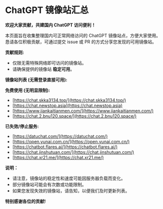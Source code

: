 # ChatGPT 镜像站汇总

**欢迎大家贡献，共建国内 ChatGPT 访问便利！**

本页面旨在收集整理国内可正常网络访问的 ChatGPT 镜像站点，方便大家使用。 恳请各位积极贡献，可通过提交 issue 或 PR 的方式分享您发现的可用镜像站。 

**贡献规则:**

*   仅限无需特殊网络即可访问的镜像站。
*   请确保提供的镜像站 **稳定可用**。

**镜像站列表 (无需登录直接可用):**

**免费使用 (无明显限制):**

*   [https://chat.skka3134.top/](https://chat.skka3134.top/)
*   [https://chat.newstop.asia](https://chat.newstop.asia)
*   [https://www.jiankaitianmen.com/](https://www.jiankaitianmen.com/)
*   [https://chat.2.bnu120.space/](https://chat.2.bnu120.space/)
 
**已失效/停止服务:**

*   [https://datuchat.com/](https://datuchat.com/)
*   [https://open.yunai.com.cn/](https://open.yunai.com.cn/)
*   [https://chatbot.flares.ai/](https://chatbot.flares.ai/)
*   [https://chat.jinshutuan.com/](https://chat.jinshutuan.com/)
*   [https://chat.xr21.me/](https://chat.xr21.me/)

**说明：**

*   请注意，镜像站的稳定性和速度可能因服务器负载而变化。
*   部分镜像站可能会有次数或功能限制。
*   如果您发现失效的镜像站，请告知，以便我们及时更新列表。

**特别感谢各位的贡献!**
